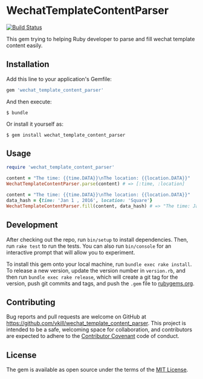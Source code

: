 # WechatTemplateContentParser

[![Build Status](https://travis-ci.org/vkill/wechat_template_content_parser.svg?branch=master)](https://travis-ci.org/vkill/wechat_template_content_parser)

This gem trying to helping Ruby developer to parse and fill wechat template content easily.

## Installation

Add this line to your application's Gemfile:

```ruby
gem 'wechat_template_content_parser'
```

And then execute:

    $ bundle

Or install it yourself as:

    $ gem install wechat_template_content_parser

## Usage

```ruby
require 'wechat_template_content_parser'

content = "The time: {{time.DATA}}\nThe location: {{location.DATA}}"
WechatTemplateContentParser.parse(content) # => [:time, :location]

content = "The time: {{time.DATA}}\nThe location: {{location.DATA}}"
data_hash = {time: 'Jan 1 , 2016', location: 'Square'}
WechatTemplateContentParser.fill(content, data_hash) # => "The time: Jan 1 , 2016\nThe location: Square"
```

## Development

After checking out the repo, run `bin/setup` to install dependencies. Then, run `rake test` to run the tests. You can also run `bin/console` for an interactive prompt that will allow you to experiment.

To install this gem onto your local machine, run `bundle exec rake install`. To release a new version, update the version number in `version.rb`, and then run `bundle exec rake release`, which will create a git tag for the version, push git commits and tags, and push the `.gem` file to [rubygems.org](https://rubygems.org).

## Contributing

Bug reports and pull requests are welcome on GitHub at https://github.com/vkill/wechat_template_content_parser. This project is intended to be a safe, welcoming space for collaboration, and contributors are expected to adhere to the [Contributor Covenant](http://contributor-covenant.org) code of conduct.


## License

The gem is available as open source under the terms of the [MIT License](http://opensource.org/licenses/MIT).

